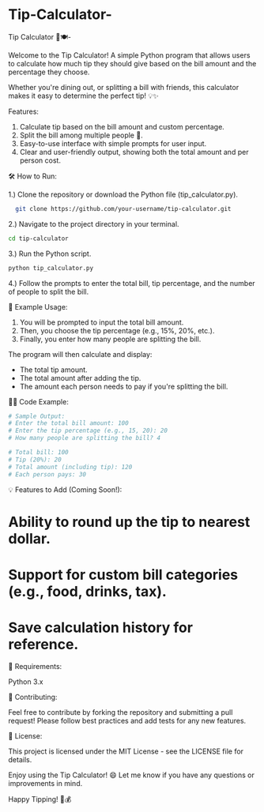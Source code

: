 # Tip-Calculator-

Tip Calculator 💸🍽️-

Welcome to the Tip Calculator! A simple Python program that allows users to calculate how much tip they should give based on the bill amount and the percentage they choose.

Whether you're dining out, or splitting a bill with friends, this calculator makes it easy to determine the perfect tip! 💡✨

Features:

1. Calculate tip based on the bill amount and custom percentage.
2. Split the bill among multiple people 👥.
3. Easy-to-use interface with simple prompts for user input.
4. Clear and user-friendly output, showing both the total amount and per person cost.

   
🛠️ How to Run:

1.) Clone the repository or download the Python file (tip_calculator.py).
 ```bash
   git clone https://github.com/your-username/tip-calculator.git
```

2.) Navigate to the project directory in your terminal.
```bash
cd tip-calculator
```

3.) Run the Python script.
```bash
python tip_calculator.py
```

4.) Follow the prompts to enter the total bill, tip percentage, and the number of people to split the bill.


📄 Example Usage:

1. You will be prompted to input the total bill amount.
2. Then, you choose the tip percentage (e.g., 15%, 20%, etc.).
3. Finally, you enter how many people are splitting the bill.
   
The program will then calculate and display:

* The total tip amount.
* The total amount after adding the tip.
* The amount each person needs to pay if you're splitting the bill.

🧑‍💻 Code Example:
```bash
# Sample Output:
# Enter the total bill amount: 100
# Enter the tip percentage (e.g., 15, 20): 20
# How many people are splitting the bill? 4

# Total bill: 100
# Tip (20%): 20
# Total amount (including tip): 120
# Each person pays: 30
```

💡 Features to Add (Coming Soon!):

# Ability to round up the tip to nearest dollar.
# Support for custom bill categories (e.g., food, drinks, tax).
# Save calculation history for reference.


🔧 Requirements:

Python 3.x


👥 Contributing:

Feel free to contribute by forking the repository and submitting a pull request! Please follow best practices and add tests for any new features.


📄 License:

This project is licensed under the MIT License - see the LICENSE file for details.


Enjoy using the Tip Calculator! 😄 Let me know if you have any questions or improvements in mind.

Happy Tipping! 🧾💰







